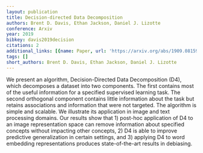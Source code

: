 ```yaml
---
layout: publication
title: Decision-directed Data Decomposition
authors: Brent D. Davis, Ethan Jackson, Daniel J. Lizotte
conference: Arxiv
year: 2019
bibkey: davis2019decision
citations: 2
additional_links: [{name: Paper, url: 'https://arxiv.org/abs/1909.08159'}]
tags: []
short_authors: Brent D. Davis, Ethan Jackson, Daniel J. Lizotte
---
```

We present an algorithm, Decision-Directed Data Decomposition (D4), which
decomposes a dataset into two components. The first contains most of the useful
information for a specified supervised learning task. The second orthogonal
component contains little information about the task but retains associations
and information that were not targeted. The algorithm is simple and scalable.
We illustrate its application in image and text processing domains. Our results
show that 1) post-hoc application of D4 to an image representation space can
remove information about specified concepts without impacting other concepts,
2) D4 is able to improve predictive generalization in certain settings, and 3)
applying D4 to word embedding representations produces state-of-the-art results
in debiasing.